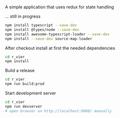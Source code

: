 A simple application that uses redux for state handling 

... still in progress

```bash
npm install typescript --save-dev
npm install @types/node --save-dev
npm install awesome-typescript-loader --save-dev
npm install --save-dev source-map-loader
```

After checkout install at first the needed dependencies

```bash
cd r_vier
npm install
```

Build a release
```bash
cd r_vier
npm run build:prod
```

Start development server
```bash
cd r_vier
npm run devserver
# open browser on http://localhost:8080/ manually
```
